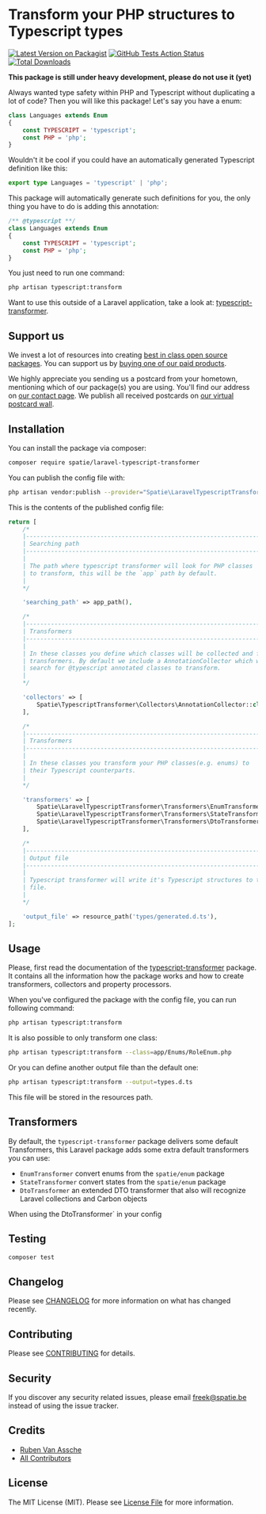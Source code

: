 # Transform your PHP structures to Typescript types

[![Latest Version on Packagist](https://img.shields.io/packagist/v/spatie/typescript-transformer.svg?style=flat-square)](https://packagist.org/packages/spatie/typescript-transformer)
[![GitHub Tests Action Status](https://img.shields.io/github/workflow/status/spatie/typescript-transformer/run-tests?label=tests)](https://github.com/spatie/typescript-transformer/actions?query=workflow%3Arun-tests+branch%3Amaster)
[![Total Downloads](https://img.shields.io/packagist/dt/spatie/typescript-transformer.svg?style=flat-square)](https://packagist.org/packages/spatie/typescript-transformer)

**This package is still under heavy development, please do not use it (yet)**

Always wanted type safety within PHP and Typescript without duplicating a lot of code? Then you will like this package! Let's say you have a enum:

```php
class Languages extends Enum
{
    const TYPESCRIPT = 'typescript';
    const PHP = 'php';
}
```

Wouldn't it be cool if you could have an automatically generated Typescript definition like this:

```typescript
export type Languages = 'typescript' | 'php';
```

This package will automatically generate such definitions for you, the only thing you have to do is adding this annotation:

```php
/** @typescript **/
class Languages extends Enum
{
    const TYPESCRIPT = 'typescript';
    const PHP = 'php';
}
```

You just need to run one command:

```bash
php artisan typescript:transform
```

Want to use this outside of a Laravel application, take a look at: [typescript-transformer](https://github.com/spatie/typescript-transformer).

## Support us

We invest a lot of resources into creating [best in class open source packages](https://spatie.be/open-source). You can support us by [buying one of our paid products](https://spatie.be/open-source/support-us). 

We highly appreciate you sending us a postcard from your hometown, mentioning which of our package(s) you are using. You'll find our address on [our contact page](https://spatie.be/about-us). We publish all received postcards on [our virtual postcard wall](https://spatie.be/open-source/postcards).

## Installation

You can install the package via composer:

```bash
composer require spatie/laravel-typescript-transformer
```

You can publish the config file with:
```bash
php artisan vendor:publish --provider="Spatie\LaravelTypescriptTransformer\TypescriptTransformerServiceProvider" --tag="config"
```

This is the contents of the published config file:

```php
return [
    /*
    |--------------------------------------------------------------------------
    | Searching path
    |--------------------------------------------------------------------------
    |
    | The path where typescript transformer will look for PHP classes
    | to transform, this will be the `app` path by default.
    |
    */

    'searching_path' => app_path(),

    /*
    |--------------------------------------------------------------------------
    | Transformers
    |--------------------------------------------------------------------------
    |
    | In these classes you define which classes will be collected and fed to
    | transformers. By default we include a AnnotationCollector which will
    | search for @typescript annotated classes to transform.
    |
    */

    'collectors' => [
        Spatie\TypescriptTransformer\Collectors\AnnotationCollector::class,
    ],

    /*
    |--------------------------------------------------------------------------
    | Transformers
    |--------------------------------------------------------------------------
    |
    | In these classes you transform your PHP classes(e.g. enums) to
    | their Typescript counterparts.
    |
    */

    'transformers' => [
        Spatie\LaravelTypescriptTransformer\Transformers\EnumTransformer::class,
        Spatie\LaravelTypescriptTransformer\Transformers\StateTransformer::class,
        Spatie\LaravelTypescriptTransformer\Transformers\DtoTransformer::class,
    ],

    /*
    |--------------------------------------------------------------------------
    | Output file
    |--------------------------------------------------------------------------
    |
    | Typescript transformer will write it's Typescript structures to this
    | file.
    |
    */

    'output_file' => resource_path('types/generated.d.ts'),
];
```

## Usage

Please, first read the documentation of the [typescript-transformer](https://github.com/spatie/typescript-transformer/blob/master/README.md) package. It contains all the information how the package works and how to create transformers, collectors and property processors.

When you've configured the package with the config file, you can run following command:

```bash
php artisan typescript:transform
```

It is also possible to only transform one class:

```bash
php artisan typescript:transform --class=app/Enums/RoleEnum.php
```

Or you can define another output file than the default one:

```bash
php artisan typescript:transform --output=types.d.ts
```

This file will be stored in the resources path.

## Transformers

By default, the `typescript-transformer` package delivers some default Transformers, this Laravel package adds some extra default transformers you can use:

- `EnumTransformer` convert enums from the `spatie/enum` package
- `StateTransformer` convert states from the `spatie/enum` package
- `DtoTransformer` an extended DTO transformer that also will recognize Laravel collections and Carbon objects

When using the DtoTransformer` in your config

## Testing

``` bash
composer test
```

## Changelog

Please see [CHANGELOG](CHANGELOG.md) for more information on what has changed recently.

## Contributing

Please see [CONTRIBUTING](CONTRIBUTING.md) for details.

## Security

If you discover any security related issues, please email freek@spatie.be instead of using the issue tracker.

## Credits

- [Ruben Van Assche](https://github.com/rubenvanassche)
- [All Contributors](../../contributors)

## License

The MIT License (MIT). Please see [License File](LICENSE.md) for more information.
